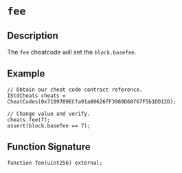 # `fee`

## Description

The `fee` cheatcode will set the `block.basefee`.

## Example

```solidity
// Obtain our cheat code contract reference.
IStdCheats cheats = CheatCodes(0x7109709ECfa91a80626fF3989D68f67F5b1DD12D);

// Change value and verify.
cheats.fee(7);
assert(block.basefee == 7);
```

## Function Signature

```solidity
function fee(uint256) external;
```
